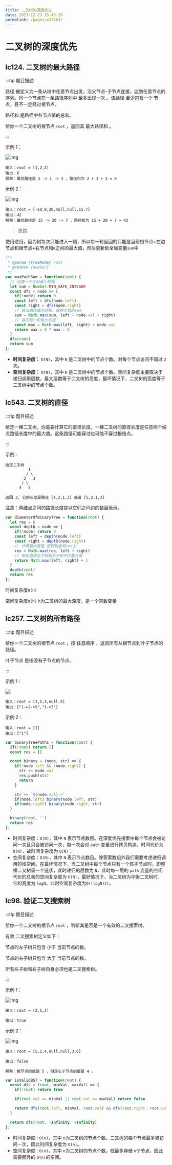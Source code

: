 ```yaml
---
title: 二叉树的深度优先
date: 2021-12-23 15:45:29
permalink: /pages/e274b3/
---
```


# 二叉树的深度优先

## lc124. 二叉树的最大路径<Badge text="困难" type="warning" vertical="top"/>

:::tip 题目描述

路径 被定义为一条从树中任意节点出发，沿父节点-子节点连接，达到任意节点的序列。同一个节点在一条路径序列中 至多出现一次 。该路径 至少包含一个 节点，且不一定经过根节点。



路径和 是路径中各节点值的总和。

给你一个二叉树的根节点 `root` ，返回其 最大路径和 。

:::

示例 1：

![img](https://cdn.jsdelivr.net/gh/duochizhacai/generatePic/img/202112231803724.jpg)

```
输入：root = [1,2,3]
输出：6
解释：最优路径是 2 -> 1 -> 3 ，路径和为 2 + 1 + 3 = 6
```

示例 2：

![img](https://cdn.jsdelivr.net/gh/duochizhacai/generatePic/img/202112231804029.jpg)

```
输入：root = [-10,9,20,null,null,15,7]
输出：42
解释：最优路径是 15 -> 20 -> 7 ，路径和为 15 + 20 + 7 = 42
```

> 思路

使用递归，因为树每次只能进入一侧，所以每一轮返回的只能是当前根节点+左边节点和根节点+右节点和`0`之间的最大值，然后更新到全局变量`sum`中

```javascript
/**
 * @param {TreeNode} root
 * @return {number}
 */
var maxPathSum = function(root) {
  // 设置一个全局最小的和
  let sum = Number.MIN_SAFE_INTEGER
  const dfs = node => {
    if(!node) return 0
    const left = dfs(node.left)
    const right = dfs(node.right)
    // 算出路径最大的和，替换全局的sum
    sum = Math.max(sum, left + node.val + right)
    // 返回每一轮最大的值
    const max = Math.max(left, right) + node.val
    return max > 0 ? max : 0
  }
  dfs(root)
  return sum
};
```

- **时间复杂度：** `O(N)`，其中 `N` 是二叉树中的节点个数。对每个节点访问不超过 `2`次。
- **空间复杂度：** `O(N)`，其中 `N` 是二叉树中的节点个数。空间复杂度主要取决于递归调用层数，最大层数等于二叉树的高度，最坏情况下，二叉树的高度等于二叉树中的节点个数。

## lc543. 二叉树的直径<Badge text="简单" vertical="top"/>

:::tip 题目描述

给定一棵二叉树，你需要计算它的直径长度。一棵二叉树的直径长度是任意两个结点路径长度中的最大值。这条路径可能穿过也可能不穿过根结点。

:::

示例 :

```
给定二叉树
          1
         / \
        2   3
       / \     
      4   5 
      
返回 3, 它的长度是路径 [4,2,1,3] 或者 [5,2,1,3]
```

注意：两结点之间的路径长度是以它们之间边的数目表示。

```javascript
var diameterOfBinaryTree = function(root) {
  let res = 0
  const depth = node => {
    if(!node) return 0
    const left = depth(node.left)
    const right = depth(node.right)
    // 计算最大直径 更新到全局res上
    res = Math.max(res, left + right)
    // 每轮返回左子树和右子树中的最大值
    return Math.max(left, right) + 1
  }
  depth(root)
  return res
};
```

时间复杂度`O(n)`

空间复杂度`O(h)` `h`为二叉树的最大深度，是一个常数变量

## lc257. 二叉树的所有路径<Badge text="简单" vertical="top"/>

:::tip 题目描述

给你一个二叉树的根节点 `root` ，按 任意顺序 ，返回所有从根节点到叶子节点的路径。

叶子节点 是指没有子节点的节点。

:::

示例 1：

![](https://cdn.jsdelivr.net/gh/duochizhacai/generatePic/img/202201021126269.png)

```
输入：root = [1,2,3,null,5]
输出：["1->2->5","1->3"]
```


示例 2：

```
输入：root = [1]
输出：["1"]
```

```javascript
var binaryTreePaths = function(root) {
  if(!root) return []
  const res = []

  const binary = (node, str) => {
    if(!node.left && !node.right) {
      str += node.val
      res.push(str)
      return
    }

    str += `${node.val}->`
    if(node.left) binary(node.left, str)
    if(node.right) binary(node.right, str)
  }

  binary(root, '')
  return res
};
```

- 时间复杂度：`O(N)`，其中 `N` 表示节点数目。在深度优先搜索中每个节点会被访问一次且只会被访问一次，每一次会对 `path` 变量进行拷贝构造，时间代价为 `O(N)`，故时间复杂度为 `O(N)`；
- 空间复杂度：`O(N)`，其中 `N` 表示节点数目。除答案数组外我们需要考虑递归调用的栈空间。在最坏情况下，当二叉树中每个节点只有一个孩子节点时，即整棵二叉树呈一个链状，此时递归的层数为 `N`，此时每一层的 `path` 变量的空间代价的总和的空间复杂度为 `O(N)`，最好情况下，当二叉树为平衡二叉树时，它的高度为 `logN`，此时空间复杂度为`O((logN)2)`。

## lc98. 验证二叉搜索树<Badge text="中等" vertical="top"/>

:::tip 题目描述

给你一个二叉树的根节点 `root` ，判断其是否是一个有效的二叉搜索树。



有效 二叉搜索树定义如下：



节点的左子树只包含 小于 当前节点的数。

节点的右子树只包含 大于 当前节点的数。

所有左子树和右子树自身必须也是二叉搜索树。

:::

示例 1：



![img](https://cdn.jsdelivr.net/gh/duochizhacai/generatePic/img/202201021130844.png)

```
输入：root = [2,1,3]

输出：true
```





示例 2：

![img](https://cdn.jsdelivr.net/gh/duochizhacai/generatePic/img/202201021132897.png)

```
输入：root = [5,1,4,null,null,3,6]

输出：false

解释：根节点的值是 5 ，但是右子节点的值是 4 。
```

```javascript
var isValidBST = function(root) {
  const dfs = (root, minVal, maxVal) => {
    if(!root) return true

    if(root.val <= minVal || root.val >= maxVal) return false

    return dfs(root.left, minVal, root.val) && dfs(root.right, root.val, maxVal)
  }

  return dfs(root, -Infinity, +Infinity)
};
```

- 时间复杂度 : `O(n)`，其中 `n`为二叉树的节点个数。二叉树的每个节点最多被访问一次，因此时间复杂度为 `O(n)`。
- 空间复杂度 : `O(n)`，其中 `n`为二叉树的节点个数。栈最多存储 `n`个节点，因此需要额外的 `O(n)`的空间。
